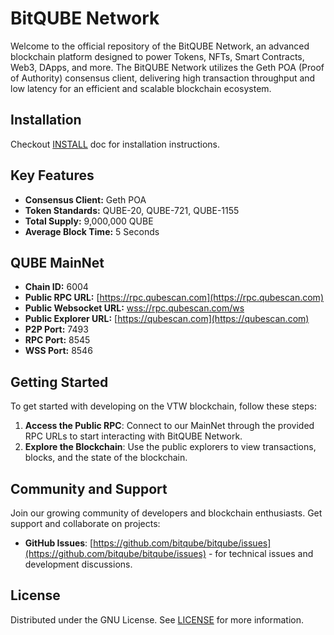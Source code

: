 # BitQUBE Network

Welcome to the official repository of the BitQUBE Network, an advanced blockchain platform designed to power Tokens, NFTs, Smart Contracts, Web3, DApps, and more. The BitQUBE Network utilizes the Geth POA (Proof of Authority) consensus client, delivering high transaction throughput and low latency for an efficient and scalable blockchain ecosystem.

Installation
-------
Checkout [INSTALL](INSTALL.md) doc for installation instructions.

## Key Features

- **Consensus Client:** Geth POA
- **Token Standards:** QUBE-20, QUBE-721, QUBE-1155
- **Total Supply:** 9,000,000 QUBE
- **Average Block Time:** 5 Seconds

## QUBE MainNet

- **Chain ID:** 6004
- **Public RPC URL:** [https://rpc.qubescan.com](https://rpc.qubescan.com)
- **Public Websocket URL:** [wss://rpc.qubescan.com/ws](wss://rpc.qubescan.com/ws)
- **Public Explorer URL:** [https://qubescan.com](https://qubescan.com)
- **P2P Port:** 7493
- **RPC Port:** 8545
- **WSS Port:** 8546


## Getting Started

To get started with developing on the VTW blockchain, follow these steps:

1. **Access the Public RPC**: Connect to our MainNet through the provided RPC URLs to start interacting with BitQUBE Network.
2. **Explore the Blockchain**: Use the public explorers to view transactions, blocks, and the state of the blockchain.

## Community and Support

Join our growing community of developers and blockchain enthusiasts. Get support and collaborate on projects:

- **GitHub Issues**: [https://github.com/bitqube/bitqube/issues](https://github.com/bitqube/bitqube/issues) - for technical issues and development discussions.

## License

Distributed under the GNU License. See [LICENSE](COPYING.LESSER) for more information.
